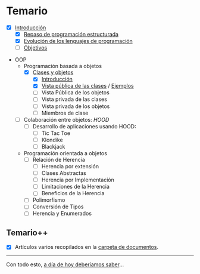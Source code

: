 # Temario

- [x] [Introducción](introduccion.md)
  - [x] [Repaso de programación estructurada](https://github.com/mmasias/23-24-prg1/blob/main/temario/README.md)
  - [x] [Evolución de los lenguajes de programación](evolucion.md)
  - [ ] [Objetivos](pooObjetivos.md)
- OOP
  - Programación basada a objetos
    - [x] [Clases y objetos](clasesObjetos.md)
      - [x] [Introducción](introVistas.md)
      - [x] [Vista pública de las clases](vistaPublicaClases.md) / [Ejemplos](vistaPublicaClasesEjemplos.md)
      - [ ] Vista Pública de los objetos
      - [ ] Vista privada de las clases
      - [ ] Vista privada de los objetos
      - [ ] Miembros de clase
  - [ ] Colaboración entre objetos: *HOOD*
    - [ ] Desarrollo de aplicaciones usando HOOD:
      - [ ] Tic Tac Toe
      - [ ] Klondike
      - [ ] Blackjack
  - Programación orientada a objetos
    - [ ] Relación de Herencia
      - [ ] Herencia por extensión
      - [ ] Clases Abstractas
      - [ ] Herencia por Implementación
      - [ ] Limitaciones de la Herencia
      - [ ] Beneficios de la Herencia
    - [ ] Polimorfismo
    - [ ] Conversión de Tipos
    - [ ] Herencia y Enumerados

## Temario++

- [x] Artículos varios recopilados en la [carpeta de documentos](/documentos/README.md).

---

Con todo esto, [a día de hoy deberíamos saber](aDiaDeHoy.md)...
